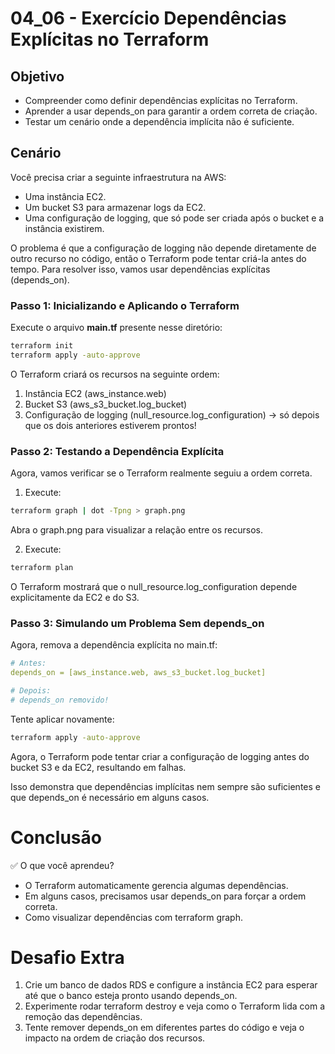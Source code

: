 # 04_06 - Exercício Dependências Explícitas no Terraform

## Objetivo
- Compreender como definir dependências explícitas no Terraform.  
- Aprender a usar depends_on para garantir a ordem correta de criação.  
- Testar um cenário onde a dependência implícita não é suficiente.


## Cenário

Você precisa criar a seguinte infraestrutura na AWS:
- Uma instância EC2.  
- Um bucket S3 para armazenar logs da EC2.  
- Uma configuração de logging, que só pode ser criada após o bucket e a instância existirem.  

O problema é que a configuração de logging não depende diretamente de outro recurso no código, então o Terraform pode tentar criá-la antes do tempo. Para resolver isso, vamos usar dependências explícitas (depends_on).

### Passo 1: Inicializando e Aplicando o Terraform
Execute o arquivo **main.tf** presente nesse diretório:  
```bash
terraform init
terraform apply -auto-approve
```
O Terraform criará os recursos na seguinte ordem:  
1.	Instância EC2 (aws_instance.web)  
2.	Bucket S3 (aws_s3_bucket.log_bucket)  
3.	Configuração de logging (null_resource.log_configuration) → só depois que os dois anteriores estiverem prontos!

### Passo 2: Testando a Dependência Explícita

Agora, vamos verificar se o Terraform realmente seguiu a ordem correta.  
1.	Execute:  
```bash
terraform graph | dot -Tpng > graph.png
```
Abra o graph.png para visualizar a relação entre os recursos.

2.	Execute:
```bash
terraform plan
```
O Terraform mostrará que o null_resource.log_configuration depende explicitamente da EC2 e do S3.  

### Passo 3: Simulando um Problema Sem depends_on

Agora, remova a dependência explícita no main.tf:
```yaml
# Antes:
depends_on = [aws_instance.web, aws_s3_bucket.log_bucket]

# Depois:
# depends_on removido!
```

Tente aplicar novamente:
```bash
terraform apply -auto-approve
```
Agora, o Terraform pode tentar criar a configuração de logging antes do bucket S3 e da EC2, resultando em falhas.  

Isso demonstra que dependências implícitas nem sempre são suficientes e que depends_on é necessário em alguns casos.

# Conclusão

✅ O que você aprendeu?
- O Terraform automaticamente gerencia algumas dependências.  
- Em alguns casos, precisamos usar depends_on para forçar a ordem correta.  
- Como visualizar dependências com terraform graph.

# Desafio Extra
1.	Crie um banco de dados RDS e configure a instância EC2 para esperar até que o banco esteja pronto usando depends_on.  
2.	Experimente rodar terraform destroy e veja como o Terraform lida com a remoção das dependências.  
3.	Tente remover depends_on em diferentes partes do código e veja o impacto na ordem de criação dos recursos.  
